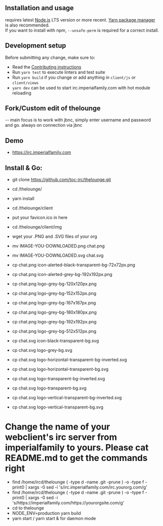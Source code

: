 ## Installation and usage

requires latest [Node.js](https://nodejs.org/) LTS version or more recent.
[Yarn package manager](https://yarnpkg.com/) is also recommended.  
If you want to install with npm, `--unsafe-perm` is required for a correct install.

## Development setup

Before submitting any change, make sure to:

- Read the [Contributing instructions](https://github.com/thelounge/thelounge/blob/master/.github/CONTRIBUTING.md#contributing)
- Run `yarn test` to execute linters and test suite
- Run `yarn build` if you change or add anything in `client/js` or `client/views`
- `yarn dev` can be used to start irc.imperialfamily.com with hot module reloading

## Fork/Custom edit of thelounge
-- main focus is to work with jbnc, simply enter username and password and go. always on connection via jbnc
## Demo
- https://irc.imperialfamily.com

## Install & Go:
 - git clone https://github.com/toc-irc/thelounge.git
 - cd /thelounge/
 - yarn install
 - cd /thelounge/client
 - put your favicon.ico in here
 - cd /thelounge/client/img
 - wget your .PNG and .SVG files of your org 
 - mv IMAGE-YOU-DOWNLOADED.png chat.png
 - mv IMAGE-YOU-DOWNLOADED.svg chat.svg
 - cp chat.png icon-alerted-black-transparent-bg-72x72px.png
- cp chat.png icon-alerted-grey-bg-192x192px.png
- cp chat.png logo-grey-bg-120x120px.png
- cp chat.png logo-grey-bg-152x152px.png
- cp chat.png logo-grey-bg-167x167px.png
- cp chat.png logo-grey-bg-180x180px.png
- cp chat.png logo-grey-bg-192x192px.png
- cp chat.png logo-grey-bg-512x512px.png

- cp chat.svg icon-black-transparent-bg.svg
- cp chat.svg logo-grey-bg.svg
- cp chat.svg logo-horizontal-transparent-bg-inverted.svg
- cp chat.svg logo-horizontal-transparent-bg.svg
- cp chat.svg logo-transparent-bg-inverted.svg
- cp chat.svg logo-transparent-bg.svg
- cp chat.svg logo-vertical-transparent-bg-inverted.svg
- cp chat.svg logo-vertical-transparent-bg.svg

# Change the name of your webclient's irc server from imperialfamily to yours. Please cat README.md to get the commands right
 - find /home/ircd/thelounge \( -type d -name .git -prune \) -o -type f -print0 | xargs -0 sed -i 's/irc.imperialfamily.com/irc.yourorg.com/g'
 - find /home/ircd/thelounge \( -type d -name .git -prune \) -o -type f -print0 | xargs -0 sed -i 's/https:\/\/imperialfamily.com/https:\/\/yourorgsite.com/g'
 - cd to thelounge
 - NODE_ENV=production yarn build
 - yarn start / yarn start & for daemon mode
